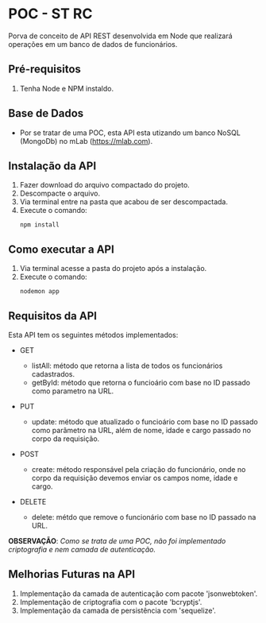 # POC - ST RC

Porva de conceito de API REST desenvolvida em Node que realizará operações em um banco de dados de funcionários.

## Pré-requisitos

1. Tenha Node e NPM instaldo.


## Base de Dados

- Por se tratar de uma POC, esta API esta utizando um banco NoSQL (MongoDb) no mLab (https://mlab.com).


## Instalação da API

1. Fazer download do arquivo compactado do projeto.
2. Descompacte o arquivo.
3. Via terminal entre na pasta que acabou de ser descompactada.
4. Execute o comando: 
    ```
    npm install
    ```


## Como executar a API

1. Via terminal acesse a pasta do projeto após a instalação.
2. Execute o comando: 
    ```
    nodemon app 
    ```


## Requisitos da API

Esta API tem os seguintes métodos implementados:

- GET

    - listAll: método que retorna a lista de todos os funcionários cadastrados.
    - getById: método que retorna o funcioário com base no ID passado como parametro na URL.


- PUT

    - update: método que atualizado o funcioário com base no ID passado como parâmetro na URL, além de nome, idade e cargo passado no corpo da requisição.


- POST  

    - create: método responsável pela criação do funcionário, onde no corpo da requisição devemos enviar os campos nome, idade e cargo.


- DELETE

    - delete: métdo que remove o funcionário com base no ID passado na URL. 


**OBSERVAÇÃO**: _Como se trata de uma POC, não foi implementado criptografia e nem camada de autenticação._


## Melhorias Futuras na API

1. Implementação da camada de autenticação com pacote 'jsonwebtoken'.
2. Implementação de criptografia com o pacote 'bcryptjs'.
3. Implementação da camada de persistência com 'sequelize'.
